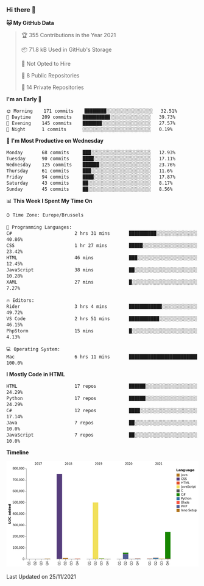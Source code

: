 ### Hi there 👋

<!--START_SECTION:waka-->
**🐱 My GitHub Data** 

> 🏆 355 Contributions in the Year 2021
 > 
> 📦 71.8 kB Used in GitHub's Storage 
 > 
> 🚫 Not Opted to Hire
 > 
> 📜 8 Public Repositories 
 > 
> 🔑 14 Private Repositories  
 > 
**I'm an Early 🐤** 

```text
🌞 Morning    171 commits    ████████░░░░░░░░░░░░░░░░░   32.51% 
🌆 Daytime    209 commits    ██████████░░░░░░░░░░░░░░░   39.73% 
🌃 Evening    145 commits    ███████░░░░░░░░░░░░░░░░░░   27.57% 
🌙 Night      1 commits      ░░░░░░░░░░░░░░░░░░░░░░░░░   0.19%

```
📅 **I'm Most Productive on Wednesday** 

```text
Monday       68 commits     ███░░░░░░░░░░░░░░░░░░░░░░   12.93% 
Tuesday      90 commits     ████░░░░░░░░░░░░░░░░░░░░░   17.11% 
Wednesday    125 commits    ██████░░░░░░░░░░░░░░░░░░░   23.76% 
Thursday     61 commits     ███░░░░░░░░░░░░░░░░░░░░░░   11.6% 
Friday       94 commits     ████░░░░░░░░░░░░░░░░░░░░░   17.87% 
Saturday     43 commits     ██░░░░░░░░░░░░░░░░░░░░░░░   8.17% 
Sunday       45 commits     ██░░░░░░░░░░░░░░░░░░░░░░░   8.56%

```


📊 **This Week I Spent My Time On** 

```text
⌚︎ Time Zone: Europe/Brussels

💬 Programming Languages: 
C#                       2 hrs 31 mins       ██████████░░░░░░░░░░░░░░░   40.86% 
CSS                      1 hr 27 mins        █████░░░░░░░░░░░░░░░░░░░░   23.42% 
HTML                     46 mins             ███░░░░░░░░░░░░░░░░░░░░░░   12.45% 
JavaScript               38 mins             ██░░░░░░░░░░░░░░░░░░░░░░░   10.28% 
XAML                     27 mins             █░░░░░░░░░░░░░░░░░░░░░░░░   7.27%

🔥 Editors: 
Rider                    3 hrs 4 mins        ████████████░░░░░░░░░░░░░   49.72% 
VS Code                  2 hrs 51 mins       ███████████░░░░░░░░░░░░░░   46.15% 
PhpStorm                 15 mins             █░░░░░░░░░░░░░░░░░░░░░░░░   4.13%

💻 Operating System: 
Mac                      6 hrs 11 mins       █████████████████████████   100.0%

```

**I Mostly Code in HTML** 

```text
HTML                     17 repos            ██████░░░░░░░░░░░░░░░░░░░   24.29% 
Python                   17 repos            ██████░░░░░░░░░░░░░░░░░░░   24.29% 
C#                       12 repos            ████░░░░░░░░░░░░░░░░░░░░░   17.14% 
Java                     7 repos             ██░░░░░░░░░░░░░░░░░░░░░░░   10.0% 
JavaScript               7 repos             ██░░░░░░░░░░░░░░░░░░░░░░░   10.0%

```


**Timeline**

![Chart not found](https://raw.githubusercontent.com/guillaumedeplancke/guillaumedeplancke/main/charts/bar_graph.png) 


 Last Updated on 25/11/2021
<!--END_SECTION:waka-->
